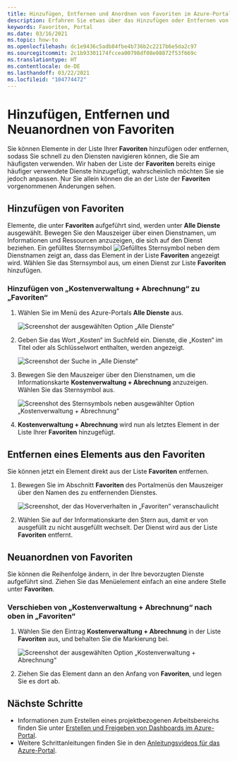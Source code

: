 ```yaml
---
title: Hinzufügen, Entfernen und Anordnen von Favoriten im Azure-Portal
description: Erfahren Sie etwas über das Hinzufügen oder Entfernen von Elementen in der Favoritenliste sowie das Anordnen der Reihenfolge von Elementen.
keywords: Favoriten, Portal
ms.date: 03/16/2021
ms.topic: how-to
ms.openlocfilehash: dc1e9436c5adb84fbe4b736b2c2217b6e5da2c97
ms.sourcegitcommit: 2c1b93301174fccea00798df08e08872f53f669c
ms.translationtype: HT
ms.contentlocale: de-DE
ms.lasthandoff: 03/22/2021
ms.locfileid: "104774472"
---
```

# <a name="add-remove-and-rearrange-favorites"></a>Hinzufügen, Entfernen und Neuanordnen von Favoriten

Sie können Elemente in der Liste Ihrer **Favoriten** hinzufügen oder entfernen, sodass Sie schnell zu den Diensten navigieren können, die Sie am häufigsten verwenden. Wir haben der Liste der **Favoriten** bereits einige häufiger verwendete Dienste hinzugefügt, wahrscheinlich möchten Sie sie jedoch anpassen. Nur Sie allein können die an der Liste der **Favoriten** vorgenommenen Änderungen sehen.

## <a name="add-a-favorite"></a>Hinzufügen von Favoriten

Elemente, die unter **Favoriten** aufgeführt sind, werden unter **Alle Dienste** ausgewählt. Bewegen Sie den Mauszeiger über einen Dienstnamen, um Informationen und Ressourcen anzuzeigen, die sich auf den Dienst beziehen. Ein gefülltes Sternsymbol ![Gefülltes Sternsymbol](./media/azure-portal-add-remove-sort-favorites/azure-portal-favorites-graystar.png) neben dem Dienstnamen zeigt an, dass das Element in der Liste **Favoriten** angezeigt wird. Wählen Sie das Sternsymbol aus, um einen Dienst zur Liste **Favoriten** hinzufügen.

### <a name="add-cost-management--billing-to-favorites"></a>Hinzufügen von „Kostenverwaltung + Abrechnung“ zu „Favoriten“

1. Wählen Sie im Menü des Azure-Portals **Alle Dienste** aus.

    ![Screenshot der ausgewählten Option „Alle Dienste“](./media/azure-portal-add-remove-sort-favorites/azure-portal-favorites-new-all-services.png)

1. Geben Sie das Wort „Kosten“ im Suchfeld ein. Dienste, die „Kosten“ im Titel oder als Schlüsselwort enthalten, werden angezeigt.

   ![Screenshot der Suche in „Alle Dienste“](./media/azure-portal-add-remove-sort-favorites/azure-portal-favorites-find-service.png)

1. Bewegen Sie den Mauszeiger über den Dienstnamen, um die Informationskarte **Kostenverwaltung + Abrechnung** anzuzeigen. Wählen Sie das Sternsymbol aus.

   ![Screenshot des Sternsymbols neben ausgewählter Option „Kostenverwaltung + Abrechnung“](./media/azure-portal-add-remove-sort-favorites/azure-portal-favorites-add.png)

1. **Kostenverwaltung + Abrechnung** wird nun als letztes Element in der Liste Ihrer **Favoriten** hinzugefügt.

## <a name="remove-an-item-from-favorites"></a>Entfernen eines Elements aus den Favoriten

Sie können jetzt ein Element direkt aus der Liste **Favoriten** entfernen.

1. Bewegen Sie im Abschnitt **Favoriten** des Portalmenüs den Mauszeiger über den Namen des zu entfernenden Dienstes.

   ![Screenshot, der das Hoververhalten in „Favoriten“ veranschaulicht](./media/azure-portal-add-remove-sort-favorites/azure-portal-favorites-remove.png)

2. Wählen Sie auf der Informationskarte den Stern aus, damit er von ausgefüllt zu nicht ausgefüllt wechselt. Der Dienst wird aus der Liste **Favoriten** entfernt.

## <a name="rearrange-favorites"></a>Neuanordnen von Favoriten

Sie können die Reihenfolge ändern, in der Ihre bevorzugten Dienste aufgeführt sind. Ziehen Sie das Menüelement einfach an eine andere Stelle unter **Favoriten**.

### <a name="move-cost-management--billing-to-the-top-of-favorites"></a>Verschieben von „Kostenverwaltung + Abrechnung“ nach oben in „Favoriten“

1. Wählen Sie den Eintrag **Kostenverwaltung + Abrechnung** in der Liste **Favoriten** aus, und behalten Sie die Markierung bei.

   ![Screenshot der ausgewählten Option „Kostenverwaltung + Abrechnung“](./media/azure-portal-add-remove-sort-favorites/azure-portal-favorites-sort.png)

1. Ziehen Sie das Element dann an den Anfang von **Favoriten**, und legen Sie es dort ab.

## <a name="next-steps"></a>Nächste Schritte

* Informationen zum Erstellen eines projektbezogenen Arbeitsbereichs finden Sie unter [Erstellen und Freigeben von Dashboards im Azure-Portal](../azure-portal/azure-portal-dashboards.md).
* Weitere Schrittanleitungen finden Sie in den [Anleitungsvideos für das Azure-Portal](https://www.youtube.com/playlist?list=PLLasX02E8BPBKgXP4oflOL29TtqTzwhxR).